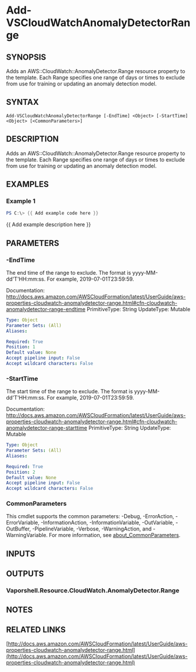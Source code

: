 # Add-VSCloudWatchAnomalyDetectorRange

## SYNOPSIS
Adds an AWS::CloudWatch::AnomalyDetector.Range resource property to the template.
Each Range specifies one range of days or times to exclude from use for training or updating an anomaly detection model.

## SYNTAX

```
Add-VSCloudWatchAnomalyDetectorRange [-EndTime] <Object> [-StartTime] <Object> [<CommonParameters>]
```

## DESCRIPTION
Adds an AWS::CloudWatch::AnomalyDetector.Range resource property to the template.
Each Range specifies one range of days or times to exclude from use for training or updating an anomaly detection model.

## EXAMPLES

### Example 1
```powershell
PS C:\> {{ Add example code here }}
```

{{ Add example description here }}

## PARAMETERS

### -EndTime
The end time of the range to exclude.
The format is yyyy-MM-dd'T'HH:mm:ss.
For example, 2019-07-01T23:59:59.

Documentation: http://docs.aws.amazon.com/AWSCloudFormation/latest/UserGuide/aws-properties-cloudwatch-anomalydetector-range.html#cfn-cloudwatch-anomalydetector-range-endtime
PrimitiveType: String
UpdateType: Mutable

```yaml
Type: Object
Parameter Sets: (All)
Aliases:

Required: True
Position: 1
Default value: None
Accept pipeline input: False
Accept wildcard characters: False
```

### -StartTime
The start time of the range to exclude.
The format is yyyy-MM-dd'T'HH:mm:ss.
For example, 2019-07-01T23:59:59.

Documentation: http://docs.aws.amazon.com/AWSCloudFormation/latest/UserGuide/aws-properties-cloudwatch-anomalydetector-range.html#cfn-cloudwatch-anomalydetector-range-starttime
PrimitiveType: String
UpdateType: Mutable

```yaml
Type: Object
Parameter Sets: (All)
Aliases:

Required: True
Position: 2
Default value: None
Accept pipeline input: False
Accept wildcard characters: False
```

### CommonParameters
This cmdlet supports the common parameters: -Debug, -ErrorAction, -ErrorVariable, -InformationAction, -InformationVariable, -OutVariable, -OutBuffer, -PipelineVariable, -Verbose, -WarningAction, and -WarningVariable. For more information, see [about_CommonParameters](http://go.microsoft.com/fwlink/?LinkID=113216).

## INPUTS

## OUTPUTS

### Vaporshell.Resource.CloudWatch.AnomalyDetector.Range
## NOTES

## RELATED LINKS

[http://docs.aws.amazon.com/AWSCloudFormation/latest/UserGuide/aws-properties-cloudwatch-anomalydetector-range.html](http://docs.aws.amazon.com/AWSCloudFormation/latest/UserGuide/aws-properties-cloudwatch-anomalydetector-range.html)

